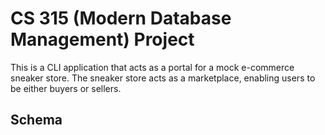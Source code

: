 # CS 315 (Modern Database Management) Project

This is a CLI application that acts as a portal for a mock e-commerce sneaker store. The sneaker store acts as a marketplace, enabling users to be either buyers or sellers. 

## Schema
